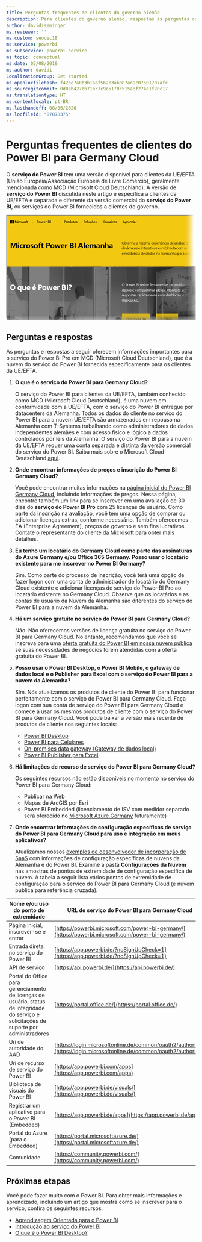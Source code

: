 ```yaml
---
title: Perguntas frequentes de clientes do governo alemão
description: Para clientes do governo alemão, respostas às perguntas comuns sobre o serviço do Power BI do governo alemão
author: davidiseminger
ms.reviewer: ''
ms.custom: seodec18
ms.service: powerbi
ms.subservice: powerbi-service
ms.topic: conceptual
ms.date: 05/08/2019
ms.author: davidi
LocalizationGroup: Get started
ms.openlocfilehash: f42ee7a0b3b1aaf562e3ab087ad9c07501707afc
ms.sourcegitcommit: 0d0ab427bb71b37c9e5170c515a8f274e1f20c17
ms.translationtype: HT
ms.contentlocale: pt-BR
ms.lasthandoff: 08/06/2020
ms.locfileid: "87878375"
---
```

# <a name="frequently-asked-questions-for-power-bi-for-germany-cloud-customers"></a>Perguntas frequentes de clientes do Power BI para Germany Cloud
O **serviço do Power BI** tem uma versão disponível para clientes da UE/EFTA (União Europeia/Associação Europeia de Livre Comércio), geralmente mencionada como MCD (Microsoft Cloud Deutschland). A versão de **serviço do Power BI** discutida neste artigo é específica a clientes da UE/EFTA e separada e diferente da versão comercial do **serviço do Power BI**, ou serviços do Power BI fornecidos a clientes do governo.

![Captura de tela da home page da Alemanha do Microsoft Power BI.](media/service-govde-faq/govde-faq_01.png)

## <a name="questions-and-answers"></a>Perguntas e respostas

As perguntas e respostas a seguir oferecem informações importantes para o serviço do Power BI Pro em MCD (Microsoft Cloud Deutschland), que é a nuvem do serviço do Power BI fornecida especificamente para os clientes da UE/EFTA.

1. **O que é o serviço do Power BI para Germany Cloud?**
   
   O serviço do Power BI para clientes da UE/EFTA, também conhecido como MCD (Microsoft Cloud Deutschland), é uma nuvem em conformidade com a UE/EFTA, com o serviço do Power BI entregue por datacenters da Alemanha. Todos os dados do cliente no serviço do Power BI para a nuvem UE/EFTA são armazenados em repouso na Alemanha com T-Systems trabalhando como administradores de dados independentes alemães e com acesso físico e lógico a dados controlados por leis da Alemanha. O serviço do Power BI para a nuvem da UE/EFTA requer uma conta separada e distinta da versão comercial do serviço do Power BI. Saiba mais sobre o Microsoft Cloud Deutschland [aqui](https://www.microsoft.com/trustcenter/cloudservices/nationalcloud).
2. **Onde encontrar informações de preços e inscrição do Power BI Germany Cloud?**
   
   Você pode encontrar muitas informações na [página inicial do Power BI Germany Cloud](https://powerbi.microsoft.com/power-bi-germany/), incluindo informações de preços. Nessa página, encontre também um link para se inscrever em uma avaliação de 30 dias do **serviço do Power BI Pro** com 25 licenças de usuário. Como parte da inscrição na avaliação, você tem uma opção de comprar ou adicionar licenças extras, conforme necessário. Também oferecemos EA (Enterprise Agreement), preços de governo e sem fins lucrativos. Contate o representante do cliente da Microsoft para obter mais detalhes.
3. **Eu tenho um locatário do Germany Cloud como parte das assinaturas do Azure Germany e/ou Office 365 Germany. Posso usar o locatário existente para me inscrever no Power BI Germany?**
   
   Sim. Como parte do processo de inscrição, você terá uma opção de fazer logon com uma conta de administrador de locatário do Germany Cloud existente e adicionar licenças de serviço do Power BI Pro ao locatário existente no Germany Cloud. Observe que os locatários e as contas de usuário da Nuvem da Alemanha são diferentes do serviço do Power BI para a nuvem da Alemanha.
4. **Há um serviço gratuito no serviço do Power BI para Germany Cloud?**
   
   Não. Não oferecemos versões de licença gratuita no serviço do Power BI para Germany Cloud. No entanto, recomendamos que você se inscreva para uma [oferta gratuita do Power BI em nossa nuvem pública](https://powerbi.microsoft.com/get-started/) se suas necessidades de negócios forem atendidas com a oferta gratuita do Power BI.
5. **Posso usar o Power BI Desktop, o Power BI Mobile, o gateway de dados local e o Publisher para Excel com o serviço do Power BI para a nuvem da Alemanha?**
   
   Sim. Nós atualizamos os produtos de cliente do Power BI para funcionar perfeitamente com o serviço do Power BI para Germany Cloud. Faça logon com sua conta de serviço do Power BI para Germany Cloud e comece a usar os mesmos produtos de cliente com o serviço do Power BI para Germany Cloud. Você pode baixar a versão mais recente de produtos de cliente nos seguintes locais:
   
   * [Power BI Desktop](https://powerbi.microsoft.com/desktop/)
   * [Power BI para Celulares](https://powerbi.microsoft.com/mobile/)
   * [On-premises data gateway (Gateway de dados local)](https://powerbi.microsoft.com/gateway/)
   * [Power BI Publisher para Excel](https://powerbi.microsoft.com/excel-dashboard-publisher/)
6. **Há limitações de recurso de serviço do Power BI para Germany Cloud?**
   
   Os seguintes recursos não estão disponíveis no momento no serviço do Power BI para Germany Cloud:
   
   * Publicar na Web
   * Mapas de ArcGIS por Esri
   * Power BI Embedded (licenciamento de ISV com medidor separado será oferecido no [Microsoft Azure Germany](https://azure.microsoft.com/overview/clouds/germany/) futuramente)
7. **Onde encontrar informações de configuração específicas de serviço do Power BI para Germany Cloud para uso e integração em meus aplicativos?**
   
   Atualizamos nossos [exemplos de desenvolvedor de incorporação de SaaS](https://github.com/Microsoft/PowerBI-Developer-Samples) com informações de configuração específicas de nuvens da Alemanha e do Power BI. Examine a pasta **Configurações da Nuvem** nas amostras de pontos de extremidade de configuração específica de nuvem. A tabela a seguir lista vários pontos de extremidade de configuração para o serviço do Power BI para Germany Cloud (e nuvem pública para referência cruzada).

| **Nome e/ou uso do ponto de extremidade** | **URL de serviço do Power BI para Germany Cloud** | **URL equivalente na nuvem pública (para referência cruzada)** |
| --- | --- | --- |
| Página inicial, inscrever-se e entrar |[https://powerbi.microsoft.com/power-bi-germany/](https://powerbi.microsoft.com/power-bi-germany/) |[https://powerbi.microsoft.com/](https://powerbi.microsoft.com/) |
| Entrada direta no serviço do Power BI |[https://app.powerbi.de/?noSignUpCheck=1](https://app.powerbi.de/?noSignUpCheck=1) |[https://app.powerbi.com/?noSignUpCheck=1](https://app.powerbi.com/?noSignUpCheck=1) |
| API de serviço |[https://api.powerbi.de/](https://api.powerbi.de/) |[https://api.powerbi.com/](https://api.powerbi.com/) |
| Portal do Office para gerenciamento de licenças de usuário, status de integridade do serviço e solicitações de suporte por administradores |[https://portal.office.de/](https://portal.office.de/) |[https://portal.office.com/](https://portal.office.com/) |
| Uri de autoridade do AAD |[https://login.microsoftonline.de/common/oauth2/authorize/](https://login.microsoftonline.de/common/oauth2/authorize/) |[https://login.microsoftonline.com/common/oauth2/authorize/](https://login.microsoftonline.com/common/oauth2/authorize/) |
| Uri de recurso de serviço do Power BI |[https://app.powerbi.com/apps](https://app.powerbi.com/apps) | |
| Biblioteca de visuais do Power BI |[https://app.powerbi.de/visuals/](https://app.powerbi.de/visuals/) |[https://app.powerbi.com/visuals/](https://app.powerbi.com/visuals/) |
| Registrar um aplicativo para o Power BI (Embedded) |[https://app.powerbi.de/apps](https://app.powerbi.de/apps) |[https://app.powerbi.com/apps](https://app.powerbi.com/apps) |
| Portal do Azure (para o Embedded) |[https://portal.microsoftazure.de/](https://portal.microsoftazure.de/) |[https://portal.azure.com/](https://portal.azure.com/) |
| Comunidade |[https://community.powerbi.com/](https://community.powerbi.com/) |[https://community.powerbi.com/](https://community.powerbi.com/) |

## <a name="next-steps"></a>Próximas etapas
Você pode fazer muito com o Power BI. Para obter mais informações e aprendizado, incluindo um artigo que mostra como se inscrever para o serviço, confira os seguintes recursos:

* [Aprendizagem Orientada para o Power BI](../guided-learning/index.yml)
* [Introdução ao serviço do Power BI](../fundamentals/service-get-started.md)
* [O que é o Power BI Desktop?](../fundamentals/desktop-what-is-desktop.md)

